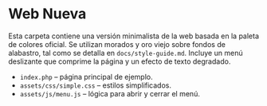 # Web Nueva

Esta carpeta contiene una versión minimalista de la web basada en la paleta de colores oficial.
Se utilizan morados y oro viejo sobre fondos de alabastro, tal como se detalla en `docs/style-guide.md`.
Incluye un menú deslizante que comprime la página y un efecto de texto degradado.

- `index.php` – página principal de ejemplo.
- `assets/css/simple.css` – estilos simplificados.
- `assets/js/menu.js` – lógica para abrir y cerrar el menú.
